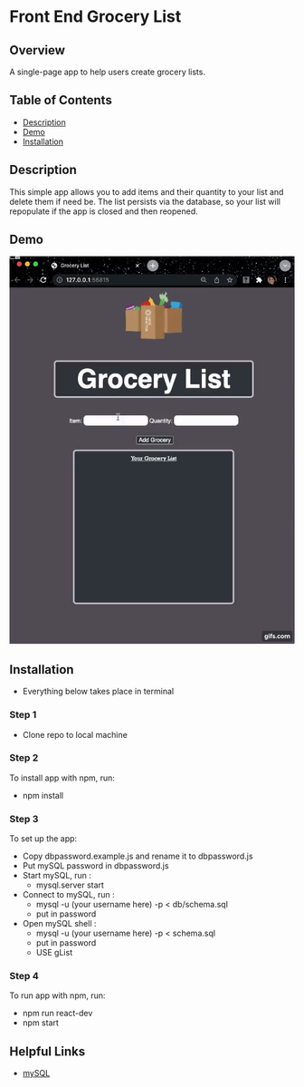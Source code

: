 # Front End Grocery List
## Overview
A single-page app to help users create grocery lists.
## Table of Contents
- [ Description ](https://github.com/KTMichael/GroceryList/edit/main/README.md/#Description)
- [ Demo ](https://github.com/KTMichael/GroceryList/edit/main/README.md/#Demo)
- [ Installation ](https://github.com/KTMichael/GroceryList/edit/main/README.md/#Installation)

## Description
This simple app allows you to add items and their quantity to your list and delete them if need be. The list persists via the database, so your list will repopulate if the app is closed and then reopened.

## Demo
![Demo](https://raw.githubusercontent.com/KTMichael/GroceryList/main/gif.gif)
## Installation
  - Everything below takes place in terminal
### Step 1
- Clone repo to local machine
### Step 2
 To install app with npm, run:
  - npm install
### Step 3
To set up the app:
 - Copy dbpassword.example.js and rename it to dbpassword.js
  - Put mySQL password in dbpassword.js
  - Start mySQL, run :
    - mysql.server start
  - Connect to mySQL, run :
    - mysql -u (your username here) -p < db/schema.sql
    - put in password
  - Open mySQL shell :
    - mysql -u (your username here) -p < schema.sql
    - put in password
    - USE gList
### Step 4
To run app with npm, run:
 - npm run react-dev
 - npm start

## Helpful Links
  - [mySQL](https://dev.mysql.com)
